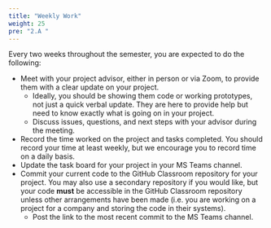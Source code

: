 ```yaml
---
title: "Weekly Work"
weight: 25
pre: "2.A "
---
```


Every two weeks throughout the semester, you are expected to do the following:

* Meet with your project advisor, either in person or via Zoom, to provide them with a clear update on your project.
  * Ideally, you should be showing them code or working prototypes, not just a quick verbal update. They are here to provide help but need to know exactly what is going on in your project.
  * Discuss issues, questions, and next steps with your advisor during the meeting.
* Record the time worked on the project and tasks completed. You should record your time at least weekly, but we encourage you to record time on a daily basis. 
* Update the task board for your project in your MS Teams channel. 
* Commit your current code to the GitHub Classroom repository for your project. You may also use a secondary repository if you would like, but your code **must** be accessible in the GitHub Classroom repository unless other arrangements have been made (i.e. you are working on a project for a company and storing the code in their systems). 
  * Post the link to the most recent commit to the MS Teams channel. 

